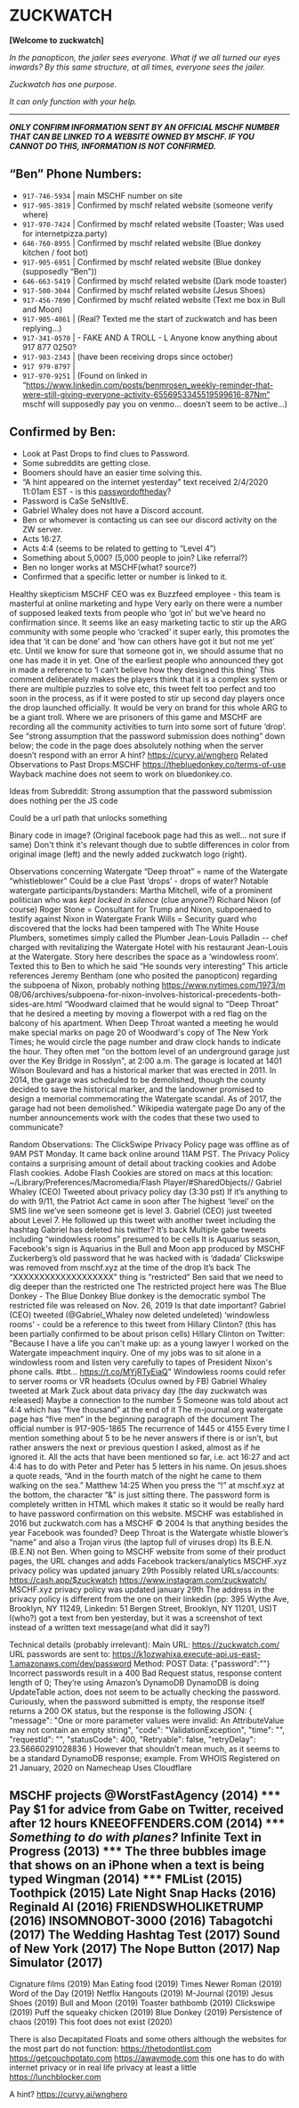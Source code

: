# ZUCKWATCH

**[Welcome to zuckwatch]**

*In the panopticon, the jailer sees everyone. What if we all turned our eyes inwards? By this same structure, at all times, everyone sees the jailer.*

*Zuckwatch has one purpose.*

*It can only function with your help.*

---

***ONLY CONFIRM INFORMATION SENT BY AN OFFICIAL MSCHF NUMBER THAT CAN BE LINKED TO A WEBSITE OWNED BY MSCHF. IF YOU CANNOT DO THIS, INFORMATION IS NOT CONFIRMED.***

## “Ben” Phone Numbers:
- `917-746-5934` | main MSCHF number on site
- `917-905-3819` | Confirmed by mschf related website (someone verify where)
- `917-970-7424` | Confirmed by mschf related website (Toaster; Was used for internetpizza.party)
- `646-760-8955` | Confirmed by mschf related website (Blue donkey kitchen / foot bot)
- `917-905-6951` | Confirmed by mschf related website (Blue donkey (supposedly “Ben”))
- `646-663-5419` | Confirmed by mschf related website (Dark mode toaster)
- `917-500-3044` | Confirmed by mschf related website (Jesus Shoes)
- `917-456-7890` | Confirmed by mschf related website (Text me box in Bull and Moon)
- `917-905-4061` | (Real? Texted me the start of zuckwatch and has been replying…)
- `917-341-0570` | - FAKE AND A TROLL - L
Anyone know anything about 917 877 0250?
- `917-983-2343` | (have been receiving drops since october)
- `917 979-8797` |
- `917-970-9251` | (Found on linked in “https://www.linkedin.com/posts/benmrosen_weekly-reminder-that-were-still-giving-everyone-activity-6556953345519599616-87Nm” mschf will supposedly pay you on venmo… doesn’t seem to be active…)

## Confirmed by Ben:
- Look at Past Drops to find clues to Password.
- Some subreddits are getting close.
- Boomers should have an easier time solving this.
- “A hint appeared on the internet yesterday” text received 2/4/2020 11:01am EST - is this [passwordoftheday](https://passwordoftheday.is)?
- Password is CaSe SeNsItIvE.
- Gabriel Whaley does not have a Discord account.
- Ben or whomever is contacting us can see our discord activity on the ZW server.
- Acts 16:27.
- Acts 4:4 (seems to be related to getting to “Level 4”)
- Something about 5,000? (5,000 people to join? Like referral?)
- Ben no longer works at MSCHF(what? source?)
- Confirmed that a specific letter or number is linked to it.

Healthy skepticism
MSCHF CEO was ex Buzzfeed employee - this team is masterful at online marketing and hype
Very early on there were a number of supposed leaked texts from people who ‘got in’ but we’ve heard no confirmation since. It seems like an easy marketing tactic to stir up the ARG community with some people who ‘cracked’ it super early, this promotes the idea that ‘it can be done’ and ‘how can others have got it but not me yet’ etc. Until we know for sure that someone got in, we should assume that no one has made it in yet.
One of the earliest people who announced they got in made a reference to ‘I can’t believe how they designed this thing’ This comment deliberately makes the players think that it is a complex system or there are multiple puzzles to solve etc, this tweet felt too perfect and too soon in the process, as if it were posted to stir up second day players once the drop launched officially.
It would be very on brand for this whole ARG to be a giant troll. Where we are prisoners of this game and MSCHF are recording all the community activities to turn into some sort of future ‘drop’.
See “strong assumption that the password submission does nothing” down below; the code in the page does absolutely nothing when the server doesn’t respond with an error
A hint?
https://curvy.ai/wnghero
Related Observations to Past Drops:MSCHF
https://thebluedonkey.co/terms-of-use
Wayback machine does not seem to work on bluedonkey.co.

Ideas from Subreddit:
Strong assumption that the password submission does nothing per the JS code

Could be a url path that unlocks something

Binary code in image? (Original facebook page had this as well… not sure if same) Don't think it's relevant though due to subtle differences in color from original image (left) and the newly added zuckwatch logo (right).


Observations concerning Watergate
“Deep throat” = name of the Watergate “whistleblower”
Could be a clue
Past ‘drops’ - drops of water?
Notable watergate participants/bystanders:
 Martha Mitchell, wife of a prominent politician who was *kept locked in silence* (clue anyone?)
Richard Nixon (of course)
Roger Stone = Consultant for Trump and Nixon, subpoenaed to testify against Nixon in Watergate
Frank Wills = Security guard who discovered that the locks had been tampered with
The White House Plumbers, sometimes simply called the Plumber
Jean-Louis Palladin -- chef charged with revitalizing the Watergate Hotel with his restaurant Jean-Louis at the Watergate. Story here describes the space as a ‘windowless room’.
Texted this to Ben to which he said “He sounds very interesting”
This article references Jeremy Bentham (one who posited the panopticon) regarding the subpoena of Nixon, probably nothing
https://www.nytimes.com/1973/m 08/06/archives/subpoena-for-nixon-involves-historical-precedents-both-sides-are.html
“Woodward claimed that he would signal to "Deep Throat" that he desired a meeting by moving a flowerpot with a red flag on the balcony of his apartment. When Deep Throat wanted a meeting he would make special marks on page 20 of Woodward's copy of The New York Times; he would circle the page number and draw clock hands to indicate the hour. They often met "on the bottom level of an underground garage just over the Key Bridge in Rosslyn", at 2:00 a.m. The garage is located at 1401 Wilson Boulevard and has a historical marker that was erected in 2011. In 2014, the garage was scheduled to be demolished, though the county decided to save the historical marker, and the landowner promised to design a memorial commemorating the Watergate scandal. As of 2017, the garage had not been demolished.” Wikipedia watergate page
Do any of the number announcements work with the codes that these two used to communicate?

Random Observations:
The ClickSwipe Privacy Policy page was offline as of 9AM PST Monday. It came back online around 11AM PST.
The Privacy Policy contains a surprising amount of detail about tracking cookies and Adobe Flash cookies.
Adobe Flash Cookies are stored on macs at this location: ~/Library/Preferences/Macromedia/Flash Player/#SharedObjects/<some random string>/
Gabriel Whaley (CEO) Tweeted about privacy policy day  (3:30 pst)
If it’s anything to do with 9/11, the Patriot Act came in soon after
The highest ‘level’ on the SMS line we’ve seen someone get is level 3.
Gabriel (CEO) just tweeted about Level 7.
He followed up this tweet with another tweet including the hashtag
Gabriel has deleted his twitter? It’s back
Multiple gabe tweets including “windowless rooms” presumed to be cells
It is Aquarius season, Facebook's sign is Aquarius in the Bull and Moon app produced by MSCHF
Zuckerberg’s old password that he was hacked with is ‘dadada’
Clickswipe was removed from mschf.xyz at the time of the drop
It’s back
The “XXXXXXXXXXXXXXXXXXX” thing is “restricted”
Ben said that we need to dig deeper than the restricted one
The restricted project here was The Blue Donkey - The Blue Donkey
Blue donkey is the democratic symbol
The restricted file was released on Nov. 26, 2019
Is that date important?
Gabriel (CEO) tweeted (@Gabriel_Whaley now deleted undeleted) ‘windowless rooms’ - could be a reference to this tweet from Hillary Clinton? (this has been partially confirmed to be about prison cells)
Hillary Clinton on Twitter: "Because I have a life you can't make up: as a young lawyer I worked on the Watergate impeachment inquiry. One of my jobs was to sit alone in a windowless room and listen very carefully to tapes of President Nixon's phone calls. #tbt… https://t.co/MYjRTyEiaQ"
Windowless rooms could refer to server rooms or VR headsets (Oculus owned by FB)
Gabriel Whaley tweeted at Mark Zuck about data privacy day (the day zuckwatch was released)
Maybe a connection to the number 5
Someone was told about act 4:4 which has “five thousand” at the end of it
The m-journal.org watergate page has “five men” in the beginning paragraph of the document
The official number is 917-905-1865
The recurrence of 1445 or 4155
Every time I mention something about 5 to be he never answers if there is or isn’t, but rather answers the next or previous question I asked, almost as if he ignored it.
All the acts that have been mentioned so far, i.e. act 16:27 and act 4:4 has to do with Peter and Peter has 5 letters in his name.
On jesus.shoes a quote reads, “And in the fourth match of the night he came to them walking on the sea.” Matthew 14:25
When you press the “!” at mschf.xyz at the bottom, the character “&” is just sitting there.
The password form is completely written in HTML which makes it static so it would be really hard to have password confirmation on this website.
MSCHF was established in 2016 but zuckwatch.com has a MSCHF © 2004
Is that anything besides the year Facebook was founded?
Deep Throat is the Watergate whistle blower’s “name” and also a Trojan virus (the laptop full of viruses drop)
Its B.E.N.(B.E.N) not Ben.
When going to MSCHF website from some of their product pages, the URL changes and adds Facebook trackers/analytics
MSCHF.xyz privacy policy was updated january 29th
Possibly related URLs/accounts:
https://cash.app/$zuckwatch
https://www.instagram.com/zuckwatch/
MSCHF.xyz privacy policy was updated january 29th
The address in the privacy policy is different from the one on their linkedin
(pp: 395 Wythe Ave, Brooklyn, NY 11249, Linkedin: 51 Bergen Street, Brooklyn, NY 11201, US)T
I(who?) got a text from ben yesterday, but it was a screenshot of text instead of a written text message(and what did it say?)


Technical details (probably irrelevant):
Main URL:
https://zuckwatch.com/
URL passwords are sent to:
https://k1ozwahixa.execute-api.us-east-1.amazonaws.com/dev/password
Method: POST
Data: {"password":"<your password>"}
Incorrect passwords result in a 400 Bad Request status, response content length of 0;
They’re using Amazon’s DynamoDB
DynamoDB is doing UpdateTable action, does not seem to be actually checking the password.
Curiously, when the password submitted is empty, the response itself returns a 200 OK status, but the response is the following JSON:
{
"message": "One or more parameter values were invalid:
An AttributeValue may not contain an empty string",
"code": "ValidationException",
"time": "<time>",
"requestId": "<ID>",
"statusCode": 400,
"Retryable": false,
"retryDelay": 23.56660291028836
}
However that shouldn’t mean much, as it seems to be a standard DynamoDB response; example.
From WHOIS
Registered on 21 January, 2020 on Namecheap
Uses Cloudflare


MSCHF projects
@WorstFastAgency (2014) ***
	Pay $1 for advice from Gabe on Twitter, received after 12 hours
KNEEOFFENDERS.COM (2014) ***
	*Something to do with planes?*
Infinite Text in Progress (2013) ***
	The three bubbles image that shows on an iPhone when a text is being typed
Wingman (2014) ***
FMList (2015)
Toothpick (2015)
Late Night Snap Hacks (2016)
Reginald AI (2016)
FRIENDSWHOLIKETRUMP (2016)
INSOMNOBOT-3000 (2016)
Tabagotchi (2017)
The Wedding Hashtag Test (2017)
Sound of New York (2017)
The Nope Button (2017)
Nap Simulator (2017)
----
Cignature films (2019)
Man Eating food (2019)
Times Newer Roman (2019)
Word of the Day (2019)
Netflix Hangouts (2019)
M-Journal (2019)
Jesus Shoes (2019)
Bull and Moon (2019)
Toaster bathbomb (2019)
Clickswipe (2019)
Puff the squeaky chicken (2019)
Blue Donkey (2019)
Persistence of chaos (2019)
This foot does not exist (2020)


There is also Decapitated Floats and some others although the websites for the most part do not function:
https://thetodontlist.com
https://getcouchpotato.com
https://awaymode.com this one has to do with internet privacy or in real life privacy at least a little
https://lunchblocker.com

A hint?
https://curvy.ai/wnghero
